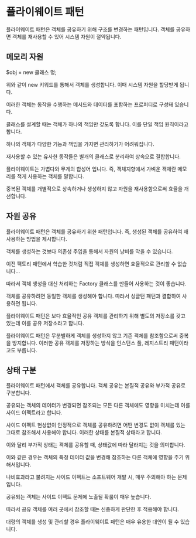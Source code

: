 # 플라이웨이트 패턴

플라이웨이트 패턴은 객체를 공유하기 위해 구조를 변경하는 패턴입니다. 객체를 공유하면 객체를 재사용할 수 있어 시스템 자원이 절약됩니다.

 

## 메모리 자원
$obj = new 클래스 명;

위와 같이 new 키워드를 통해서 객체를 생성합니다. 이때 시스템 자원을 할당받게 됩니다.


이러한 객체는 동작을 수행하는 메서드와 데이터를 포함하는 프로퍼티로 구성돼 있습니다.


클래스를 설계할 때는 객체가 하나의 책임만 갖도록 합니다. 이를 단일 책임 원칙이라고 합니다.

하나의 객체가 다양한 기능과 책임을 가지면 관리하기가 어려워집니다.

 
재사용할 수 있는 유사한 동작들은 별개의 클래스로 분리하여 상속으로 결합합니다.


플라이웨이트는 가볍다와 무게의 합성어 입니다. 즉, 객체지향에서 가벼운 객체란 메모리를 적게 사용하는 객체를 말합니다. 

중복된 객체를 개별적으로 상속하거나 생성하지 않고 자원을 재사용함으로써 효율을 개선합니다.

 

## 자원 공유
플라이웨이트 패턴은 객체를 공유하기 위한 패턴입니다. 즉, 생성된 객체를 공유하여 재사용하는 방법을 제시합니다.

 

객체를 생성하는 것보다 의존성 주입을 통해서 자원의 낭비를 막을 수 있습니다.


이전 팩토리 패턴에서 학습한 것처럼 직접 객체를 생성하면 효율적으로 관리할 수 없습니다...

따라서 객체 생성을 대신 처리하는 Factory 클래스를 만들어 사용하는 것이 좋습니다.

 

객체를 공유하려면 동일한 객체를 생성해야 합니다. 따라서 싱글턴 패턴과 결합하여 사용하면 됩니다.


플라이웨이트 패턴은 보다 효율적인 공유 객체를 관리하기 위해 별도의 저장소를 갖고 있는데 이를 공유 저장소라고 합니다.


플라이웨이트 패턴은 무분별하게 객체를 생성하지 않고 기존 객체를 참조함으로써 중복을 방지합니다. 이러한 공유 객체를 저장하는 방식을 인스턴스 풀, 레지스트리 패턴이라고도 부릅니다.

 

## 상태 구분

플라이웨이트 패턴에서 객체를 공유합니다. 객체 공유는 본질적 공유와 부가적 공유로 구분합니다.

 
공유되는 객체의 데이터가 변경되면 참조되는 모든 다른 객체에도 영향을 미치는데 이를 사이드 이펙트라고 합니다.


사이드 이펙트 현상없이 안정적으로 객체를 공유하려면 어떤 변경도 없이 객체를 있는 그대로 참조해서 사용해야 합니다. 이러한 상태를 본질적 상태라고 합니다.

 

이와 달리 부가적 상태는 객체를 공유할 때, 상태값에 따라 달라지는 것을 의미합니다.

이와 같은 경우는 객체의 특정 데이터 값을 변경해 참조하는 다른 객체에 영향을 주기 위해서입니다.

 

나비효과라고 불려지는 사이드 이펙트는 소프트웨어 개발 시, 매우 주의해야 하는 문제입니다.

공유되는 객체는 사이드 이펙트 문제에 노출될 확룰이 매우 높습니다.

따라서 공유 객체를 여러 곳에서 참조할 때는 신중하게 판단한 후 적용해야 합니다.

 

대량의 객체를 생성 및 관리할 경우 플라이웨이트 패턴은 매우 유용한 대안이 될 수 있습니다.
